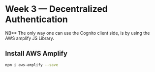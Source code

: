 # Week 3 — Decentralized Authentication

NB** The only way one can use the Cognito client side, is by using the AWS amplify JS Library.

## Install AWS Amplify

```sh
npm i aws-amplify --save
```


